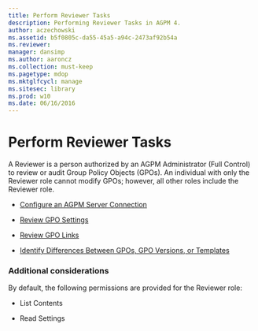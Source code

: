 ```yaml
---
title: Perform Reviewer Tasks
description: Performing Reviewer Tasks in AGPM 4.
author: aczechowski
ms.assetid: b5f0805c-da55-45a5-a94c-2473af92b54a
ms.reviewer: 
manager: dansimp
ms.author: aaroncz
ms.collection: must-keep
ms.pagetype: mdop
ms.mktglfcycl: manage
ms.sitesec: library
ms.prod: w10
ms.date: 06/16/2016
---
```



# Perform Reviewer Tasks


A Reviewer is a person authorized by an AGPM Administrator (Full Control) to review or audit Group Policy Objects (GPOs). An individual with only the Reviewer role cannot modify GPOs; however, all other roles include the Reviewer role.

-   [Configure an AGPM Server Connection](configure-an-agpm-server-connection-agpm40.md)

-   [Review GPO Settings](review-gpo-settings-agpm40.md)

-   [Review GPO Links](review-gpo-links-agpm40.md)

-   [Identify Differences Between GPOs, GPO Versions, or Templates](identify-differences-between-gpos-gpo-versions-or-templates-agpm40.md)

### Additional considerations

By default, the following permissions are provided for the Reviewer role:

-   List Contents

-   Read Settings

 

 





